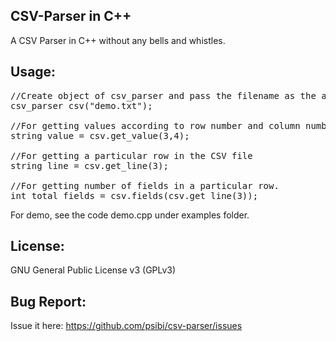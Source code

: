 CSV-Parser in C++
------------------
A CSV Parser in C++ without any bells and whistles.

Usage:
-------

<pre>
//Create object of csv_parser and pass the filename as the argument.
csv_parser csv("demo.txt");

//For getting values according to row number and column number. Remember it starts from (1,1) and not (0,0)
string value = csv.get_value(3,4);

//For getting a particular row in the CSV file
string line = csv.get_line(3);

//For getting number of fields in a particular row.
int total_fields = csv.fields(csv.get_line(3));
</pre>

For demo, see the code demo.cpp under examples folder.

License:
---------
GNU General Public License v3 (GPLv3)

Bug Report:
------------
Issue it here: https://github.com/psibi/csv-parser/issues

